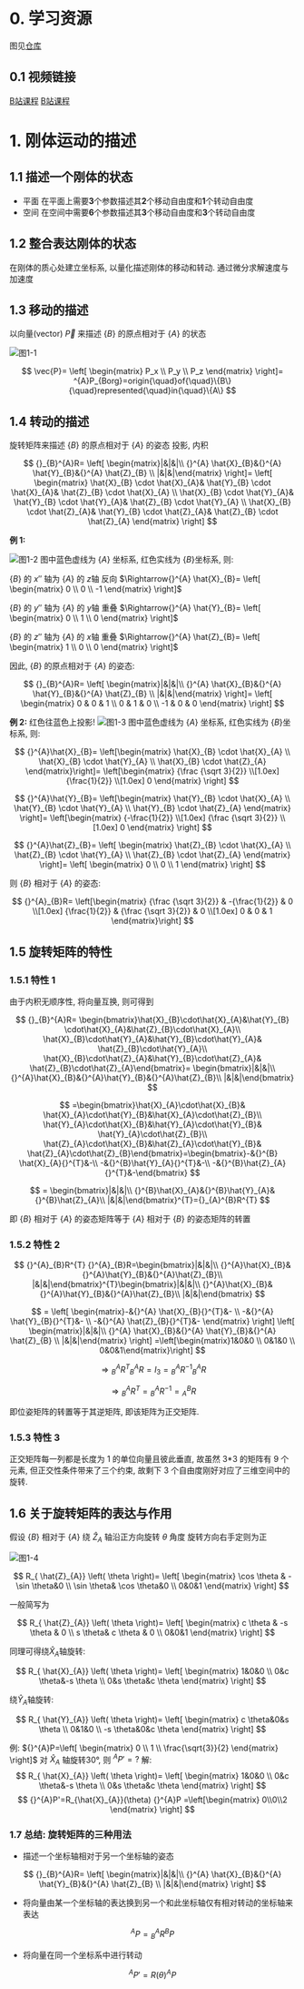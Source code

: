 # 0. 学习资源

图见[仓库](https://github.com/RS-HIT/RS-HIT.github.io.git "RS的学习笔记")

## 0.1 视频链接

[B站课程](https://www.bilibili.com/video/BV1oa4y1v7TY/?spm_id_from=333.337.search-card.all.click&vd_source=7aa431eece1d1c0d38afe62a0e6d152f)
[B站课程](https://www.bilibili.com/video/BV1v4411H7ez?spm_id_from=333.788.videopod.episodes&vd_source=7aa431eece1d1c0d38afe62a0e6d152f&p=5)

# 1. 刚体运动的描述

## 1.1 描述一个刚体的状态

- 平面
  在平面上需要**3**个参数描述其**2**个移动自由度和**1**个转动自由度
- 空间
  在空间中需要**6**个参数描述其**3**个移动自由度和**3**个转动自由度

## 1.2 整合表达刚体的状态

在刚体的质心处建立坐标系, 以量化描述刚体的移动和转动. 通过微分求解速度与加速度

## 1.3 移动的描述

以向量(vector) $\vec{P}$ 来描述 $\{B\}$ 的原点相对于 $\{A\}$ 的状态

![图1-1](0907_001.png "图1-1")

$$
\vec{P}=
\left[
    \begin{matrix}
    P_x \\
    P_y \\
    P_z
\end{matrix}
\right]=
^{A}P_{Borg}=origin{\quad}of{\quad}\{B\}{\quad}represented{\quad}in{\quad}\{A\}
$$

## 1.4 转动的描述

旋转矩阵来描述 $\{B\}$ 的原点相对于 $\{A\}$ 的姿态
投影, 内积

$$
{}_{B}^{A}R= \left[ \begin{matrix}|&|&|\\ {}^{A} \hat{X}_{B}&{}^{A} \hat{Y}_{B}&{}^{A} \hat{Z}_{B} \\ |&|&|\end{matrix} \right]=
\left[ \begin{matrix} \hat{X}_{B} \cdot \hat{X}_{A}& \hat{Y}_{B} \cdot \hat{X}_{A}& \hat{Z}_{B} \cdot \hat{X}_{A} \\ \hat{X}_{B} \cdot \hat{Y}_{A}& \hat{Y}_{B} \cdot \hat{Y}_{A}& \hat{Z}_{B} \cdot \hat{Y}_{A} \\ \hat{X}_{B} \cdot \hat{Z}_{A}& \hat{Y}_{B} \cdot \hat{Z}_{A}& \hat{Z}_{B} \cdot \hat{Z}_{A} \end{matrix} \right]
$$

**例 1:**

![图1-2](0907_002.png "图1-2")
图中蓝色虚线为 $\{A\}$ 坐标系, 红色实线为 $\{B\}$坐标系, 则:

$\{B\}$ 的 $x''$ 轴为 $\{A\}$ 的 $z$轴 反向 $\Rightarrow{}^{A} \hat{X}_{B}= \left[ \begin{matrix} 0 \\ 0 \\ -1 \end{matrix} \right]$

$\{B\}$ 的 $y''$ 轴为 $\{A\}$ 的 $y$轴 重叠 $\Rightarrow{}^{A} \hat{Y}_{B}= \left[ \begin{matrix} 0 \\ 1 \\ 0 \end{matrix} \right]$

$\{B\}$ 的 $z''$ 轴为 $\{A\}$ 的 $x$轴 重叠 $\Rightarrow{}^{A} \hat{Z}_{B}= \left[ \begin{matrix} 1 \\ 0 \\ 0 \end{matrix} \right]$

因此, $\{B\}$ 的原点相对于 $\{A\}$ 的姿态:

$$
{}_{B}^{A}R= \left[ \begin{matrix}|&|&|\\ {}^{A} \hat{X}_{B}&{}^{A} \hat{Y}_{B}&{}^{A} \hat{Z}_{B} \\ |&|&|\end{matrix} \right]=
\left[
    \begin{matrix}
    0 & 0 & 1 \\
    0 & 1 & 0 \\
    -1 & 0 & 0
\end{matrix}
\right]
$$

**例 2:**
红色往蓝色上投影!
![图1-3](0907_003.png "图1-3")
图中蓝色虚线为 $\{A\}$ 坐标系, 红色实线为 $\{B\}$坐标系, 则:

$$
{}^{A}\hat{X}_{B}=
\left[\begin{matrix}
\hat{X}_{B} \cdot \hat{X}_{A} \\
\hat{X}_{B} \cdot \hat{Y}_{A} \\
\hat{X}_{B} \cdot \hat{Z}_{A}
\end{matrix}\right]=
\left[\begin{matrix}
{\frac {\sqrt 3}{2}} \\[1.0ex]
{\frac{1}{2}} \\[1.0ex]
0
\end{matrix} \right]
$$

$$
{}^{A}\hat{Y}_{B}=
\left[\begin{matrix}
\hat{Y}_{B} \cdot \hat{X}_{A} \\
\hat{Y}_{B} \cdot \hat{Y}_{A} \\
\hat{Y}_{B} \cdot \hat{Z}_{A} \end{matrix} \right]=
\left[\begin{matrix}
{-\frac{1}{2}} \\[1.0ex]
{\frac {\sqrt 3}{2}} \\[1.0ex]
0
\end{matrix} \right]
$$

$$
{}^{A}\hat{Z}_{B}= \left[ \begin{matrix} \hat{Z}_{B} \cdot \hat{X}_{A} \\ \hat{Z}_{B} \cdot \hat{Y}_{A} \\ \hat{Z}_{B} \cdot \hat{Z}_{A} \end{matrix} \right]= \left[ \begin{matrix} 0 \\ 0 \\ 1 \end{matrix} \right]
$$

则 $\{B\}$ 相对于 $\{A\}$ 的姿态:

$$
{}^{A}_{B}R=
\left[\begin{matrix}
{\frac {\sqrt 3}{2}} & -{\frac{1}{2}} & 0 \\[1.0ex]
{\frac{1}{2}} & {\frac {\sqrt 3}{2}} & 0 \\[1.0ex]
0 & 0 & 1
\end{matrix}\right]
$$

## 1.5 旋转矩阵的特性

### 1.5.1 特性 1

由于内积无顺序性, 将向量互换, 则可得到

$$
{}_{B}^{A}R= \begin{bmatrix}\hat{X}_{B}\cdot\hat{X}_{A}&\hat{Y}_{B} \cdot\hat{X}_{A}&\hat{Z}_{B}\cdot\hat{X}_{A}\\ \hat{X}_{B}\cdot\hat{Y}_{A}&\hat{Y}_{B}\cdot\hat{Y}_{A}& \hat{Z}_{B}\cdot\hat{Y}_{A}\\ \hat{X}_{B}\cdot\hat{Z}_{A}&\hat{Y}_{B}\cdot\hat{Z}_{A}& \hat{Z}_{B}\cdot\hat{Z}_{A}\end{bmatrix}= \begin{bmatrix}|&|&|\\ {}^{A}\hat{X}_{B}&{}^{A}\hat{Y}_{B}&{}^{A}\hat{Z}_{B}\\ |&|&|\end{bmatrix}
$$

$$
=\begin{bmatrix}\hat{X}_{A}\cdot\hat{X}_{B}& \hat{X}_{A}\cdot\hat{Y}_{B}&\hat{X}_{A}\cdot\hat{Z}_{B}\\ \hat{Y}_{A}\cdot\hat{X}_{B}&\hat{Y}_{A}\cdot\hat{Y}_{B}& \hat{Y}_{A}\cdot\hat{Z}_{B}\\ \hat{Z}_{A}\cdot\hat{X}_{B}&\hat{Z}_{A}\cdot\hat{Y}_{B}& \hat{Z}_{A}\cdot\hat{Z}_{B}\end{bmatrix}=\begin{bmatrix}-&{}^{B} \hat{X}_{A}{}^{T}&-\\ -&{}^{B}\hat{Y}_{A}{}^{T}&-\\ -&{}^{B}\hat{Z}_{A}{}^{T}&-\end{bmatrix}
$$

$$
= \begin{bmatrix}|&|&|\\ {}^{B}\hat{X}_{A}&{}^{B}\hat{Y}_{A}&{}^{B}\hat{Z}_{A}\\ |&|&|\end{bmatrix}^{T}={}_{A}^{B}R^{T}
$$

即 $\{B\}$ 相对于 $\{A\}$ 的姿态矩阵等于 $\{A\}$ 相对于 $\{B\}$ 的姿态矩阵的转置

### 1.5.2 特性 2

$$
{}^{A}_{B}R^{T} {}^{A}_{B}R=\begin{bmatrix}|&|&|\\ {}^{A}\hat{X}_{B}&{}^{A}\hat{Y}_{B}&{}^{A}\hat{Z}_{B}\\ |&|&|\end{bmatrix}^{T}\begin{bmatrix}|&|&|\\ {}^{A}\hat{X}_{B}&{}^{A}\hat{Y}_{B}&{}^{A}\hat{Z}_{B}\\ |&|&|\end{bmatrix}
$$

$$
= \left[ \begin{matrix}-&{}^{A} \hat{X}_{B}{}^{T}&- \\ -&{}^{A} \hat{Y}_{B}{}^{T}&- \\ -&{}^{A} \hat{Z}_{B}{}^{T}&- \end{matrix} \right] \left[ \begin{matrix}|&|&|\\ {}^{A} \hat{X}_{B}&{}^{A} \hat{Y}_{B}&{}^{A} \hat{Z}_{B} \\ |&|&|\end{matrix} \right]
=\left[\begin{matrix}1&0&0 \\ 0&1&0 \\ 0&0&1\end{matrix}\right]
$$

$$
\Rightarrow {}^{A}_{B}R^{T} {}^{A}_{B}R=I_3={}^{A}_{B}R^{-1} {}^{A}_{B}R
$$

$$
\Rightarrow {}^{A}_{B}R^{T}={}^{A}_{B}R^{-1}={}^{B}_{A}R
$$

即位姿矩阵的转置等于其逆矩阵, 即该矩阵为正交矩阵.

### 1.5.3 特性 3

正交矩阵每一列都是长度为 1 的单位向量且彼此垂直, 故虽然 3\*3 的矩阵有 9 个元素, 但正交性条件带来了三个约束, 故剩下 3 个自由度刚好对应了三维空间中的旋转.

## 1.6 关于旋转矩阵的表达与作用

假设 $\{B\}$ 相对于 $\{A\}$ 绕 $\hat{Z}_{A}$ 轴沿正方向旋转 $\theta$ 角度
旋转方向右手定则为正

![图1-4](0907_004.png "图1-4")

$$
R_{ \hat{Z}_{A}} \left( \theta \right)= \left[ \begin{matrix} \cos \theta & -\sin \theta&0 \\ \sin \theta& \cos \theta&0 \\ 0&0&1 \end{matrix} \right]
$$

一般简写为

$$
R_{ \hat{Z}_{A}} \left( \theta \right)= \left[ \begin{matrix} c \theta & -s \theta & 0 \\ s \theta& c \theta & 0 \\ 0&0&1 \end{matrix} \right]
$$

同理可得绕$\hat{X}_{A}$轴旋转:

$$
R_{ \hat{X}_{A}} \left( \theta \right)=
\left[ \begin{matrix} 1&0&0 \\ 0&c \theta&-s \theta \\ 0&s \theta&c \theta \end{matrix} \right]
$$

绕$\hat{Y}_{A}$轴旋转:

$$
R_{ \hat{Y}_{A}} \left( \theta \right)=
\left[ \begin{matrix} c \theta&0&s \theta \\ 0&1&0 \\ -s \theta&0&c \theta \end{matrix} \right]
$$

例:
${}^{A}P=\left[ \begin{matrix} 0 \\ 1 \\ \frac{\sqrt{3}}{2} \end{matrix} \right]$ 对 $\hat{X}_{A}$ 轴旋转30°, 则 ${}^{A}P'=?$
解:
$$
R_{ \hat{X}_{A}} \left( \theta \right)=
\left[ \begin{matrix} 1&0&0 \\ 0&c \theta&-s \theta \\ 0&s \theta&c \theta \end{matrix} \right]
$$
$$
{}^{A}P'=R_{\hat{X}_{A}}(\theta) {}^{A}P
=\left[\begin{matrix} 0\\0\\2 \end{matrix} \right]
$$

### 1.7 总结: 旋转矩阵的三种用法

- 描述一个坐标轴相对于另一个坐标轴的姿态

$$
{}_{B}^{A}R= \left[ \begin{matrix}|&|&|\\ {}^{A} \hat{X}_{B}&{}^{A} \hat{Y}_{B}&{}^{A} \hat{Z}_{B} \\ |&|&|\end{matrix} \right]
$$

- 将向量由某一个坐标轴的表达换到另一个和此坐标轴仅有相对转动的坐标轴来表达

$$
{}^{A}P={}^{A}_{B}R{}^{B}P
$$

- 将向量在同一个坐标系中进行转动

$$
{}^{A}P'=R(\theta)^{A}P
$$



